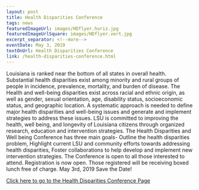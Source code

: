 ```yaml
---
layout: post
title: Health Disparities Conference
tags: news
featuredImageUrl: images/HDflyer.horiz.jpg
featuredImageUrlSquare: images/HDflyer.vert.jpg
excerpt_separator: <!--more-->
eventDate: May 3, 2019
textOnUrl: Health Disparities Conference
link: /health-disparities-conference.html
---
```

<p>Louisiana is ranked near the bottom of all states in overall health. Substantial health disparities exist among minority and rural groups of people in incidence, prevalence, mortality, and burden of disease. <!--more-->The Health and well-being disparities exist across racial and ethnic origin, as well as gender, sexual orientation, age, disability status, socioeconomic status, and geographic location. A systematic approach is needed to define major health disparities and well-being issues and generate and implement strategies to address these issues. LSU is committed to improving the health, well being, and longevity of Louisiana citizens through organized research, education and intervention strategies. The Health Disparities and Well being Conference has three main goals- Outline the health disparities problem, Highlight current LSU and community efforts towards addressing health disparities, Foster collaborations to help develop and implement new intervention strategies. The Conference is open to all those interested to attend. Registration is now open. Those registered will be receiving boxed lunch free of charge. May 3rd, 2019 Save the Date!</p>
  <a class="button" href="{{ "/health-disparities-conference.html" | relative_url }}">Click here to go to the Health Disparities Conference Page</a>
